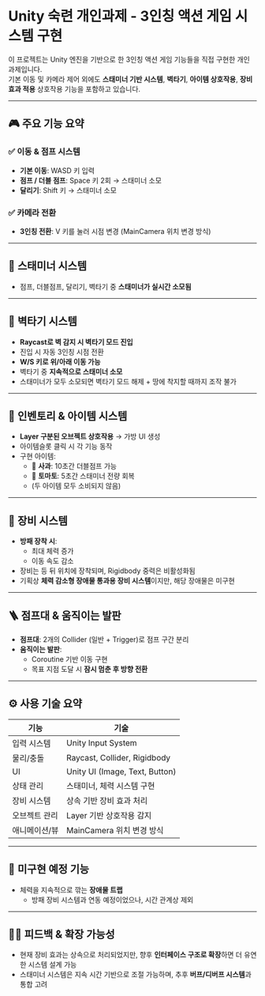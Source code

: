 # Unity 숙련 개인과제 - 3인칭 액션 게임 시스템 구현

이 프로젝트는 Unity 엔진을 기반으로 한 3인칭 액션 게임 기능들을 직접 구현한 개인 과제입니다.  
기본 이동 및 카메라 제어 외에도 **스태미너 기반 시스템**, **벽타기**, **아이템 상호작용**, **장비 효과 적용** 상호작용 기능을 포함하고 있습니다.

---

## 🎮 주요 기능 요약

### ✅ 이동 & 점프 시스템
- **기본 이동**: WASD 키 입력
- **점프 / 더블 점프**: Space 키 2회 → 스태미너 소모
- **달리기**: Shift 키 → 스태미너 소모

### ✅ 카메라 전환
- **3인칭 전환**: V 키를 눌러 시점 변경 (MainCamera 위치 변경 방식)

---

## 🧱 스태미너 시스템
- 점프, 더블점프, 달리기, 벽타기 중 **스태미너가 실시간 소모됨**

---

## 🧗 벽타기 시스템
- **Raycast로 벽 감지 시 벽타기 모드 진입**
- 진입 시 자동 3인칭 시점 전환
- **W/S 키로 위/아래 이동 가능**
- 벽타기 중 **지속적으로 스태미너 소모**
- 스태미너가 모두 소모되면 벽타기 모드 해제 + 땅에 착지할 때까지 조작 불가

---

## 🎒 인벤토리 & 아이템 시스템
- **Layer 구분된 오브젝트 상호작용** → 가방 UI 생성
- 아이템슬롯 클릭 시 각 기능 동작
- 구현 아이템:
  - 🍎 **사과**: 10초간 더블점프 가능
  - 🍅 **토마토**: 5초간 스태미너 전량 회복
  - (두 아이템 모두 소비되지 않음)

---

## 🧍 장비 시스템
- **방패 장착 시**:
  - 최대 체력 증가
  - 이동 속도 감소
- 장비는 등 뒤 위치에 장착되며, Rigidbody 중력은 비활성화됨
- 기획상 **체력 감소형 장애물 통과용 장비 시스템**이지만, 해당 장애물은 미구현

---

## 🪜 점프대 & 움직이는 발판
- **점프대**: 2개의 Collider (일반 + Trigger)로 점프 구간 분리
- **움직이는 발판**:
  - Coroutine 기반 이동 구현
  - 목표 지점 도달 시 **잠시 멈춘 후 방향 전환**

---

## ⚙️ 사용 기술 요약

| 기능          | 기술                          |
|---------------|-------------------------------|
| 입력 시스템    | Unity Input System             |
| 물리/충돌      | Raycast, Collider, Rigidbody  |
| UI            | Unity UI (Image, Text, Button) |
| 상태 관리      | 스태미너, 체력 시스템 구현    |
| 장비 시스템    | 상속 기반 장비 효과 처리      |
| 오브젝트 관리  | Layer 기반 상호작용 감지       |
| 애니메이션/뷰 | MainCamera 위치 변경 방식      |

---

## 🚧 미구현 예정 기능
- 체력을 지속적으로 깎는 **장애물 트랩**
  - 방패 장비 시스템과 연동 예정이었으나, 시간 관계상 제외


---

## 🙋‍♂️ 피드백 & 확장 가능성

- 현재 장비 효과는 상속으로 처리되었지만, 향후 **인터페이스 구조로 확장**하면 더 유연한 시스템 설계 가능
- 스태미너 시스템은 지속 시간 기반으로 조절 가능하며, 추후 **버프/디버프 시스템**과 통합 고려
